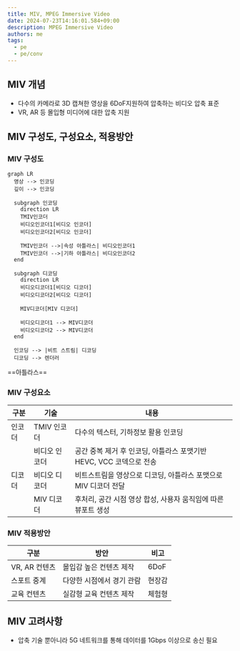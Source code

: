 ```yaml
---
title: MIV, MPEG Immersive Video
date: 2024-07-23T14:16:01.584+09:00
description: MPEG Immersive Video
authors: me
tags:
  - pe
  - pe/conv
---
```


## MIV 개념

- 다수의 카메라로 3D 캡쳐한 영상을 6DoF지원하여 압축하는 비디오 압축 표준
- VR, AR 등 몰입형 미디어에 대한 압축 지원

## MIV 구성도, 구성요소, 적용방안

### MIV 구성도

```mermaid
graph LR
  영상 --> 인코딩
  깊이 --> 인코딩

  subgraph 인코딩
    direction LR
    TMIV인코더
    비디오인코더1[비디오 인코더]
    비디오인코더2[비디오 인코더]

    TMIV인코더 -->|속성 아틀라스| 비디오인코더1
    TMIV인코더 -->|기하 아틀라스| 비디오인코더2
  end

  subgraph 디코딩
    direction LR
    비디오디코더1[비디오 디코더]
    비디오디코더2[비디오 디코더]

    MIV디코더[MIV 디코더]

    비디오디코더1 --> MIV디코더
    비디오디코더2 --> MIV디코더
  end

  인코딩 --> |비트 스트림| 디코딩
  디코딩 --> 렌더러
```

==아틀라스==

### MIV 구성요소

| 구분 | 기술 | 내용 |
| --- | --- | --- |
| 인코더 | TMIV 인코더 | 다수의 텍스터, 기하정보 활용 인코딩 |
| | 비디오 인코더 | 공간 중복 제거 후 인코딩, 아틀라스 포맷기반 HEVC, VCC 코덱으로 전송 |
| 디코더 | 비디오 디코더 | 비트스트림을 영상으로 디코딩, 아틀라스 포맷으로 MIV 디코더 전달 |
| | MIV 디코더 | 후처리, 공간 시점 영상 합성, 사용자 움직임에 따른 뷰포트 생성 |

### MIV 적용방안

| 구분 | 방안 | 비고 |
| --- | --- | --- |
| VR, AR 컨텐츠 | 몰입감 높은 컨텐츠 제작 | 6DoF |
| 스포트 중계 | 다양한 시점에서 경기 관람 | 현장감 |
| 교육 컨텐츠 | 실감형 교육 컨텐츠 제작 | 체험형 |

## MIV 고려사항

- 압축 기술 뿐아니라 5G 네트워크를 통해 데이터를 1Gbps 이상으로 송신 필요
